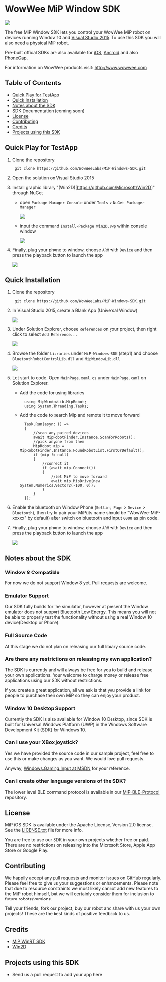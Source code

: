 WowWee MiP Window SDK
=============================

![](Images/MiP.png)

The free MiP Window SDK lets you control your WowWee MiP robot on devices running Window 10 and [Visual Studio 2015](https://dev.windows.com/en-us/downloads). To use this SDK you will also need a physical MiP robot.

Pre-built offical SDKs are also available for [iOS](https://github.com/WowWeeLabs/MiP-iOS-SDK/), [Android](https://github.com/WowWeeLabs/MiP-Android-SDK) and also [PhoneGap](https://github.com/WowWeeLabs/MiP-PhoneGap-SDK).

For information on WowWee products visit: <http://www.wowwee.com>

Table of Contents
-----------------------------

- [Quick Play for TestApp](#quickplayfortestapp)
- [Quick Installation](#quickinstallation)
- [Notes about the SDK](#notesaboutthesdk)
- SDK Documentation (coming soon)
- [License](#license)
- [Contributing](#contributing)
- [Credits](#credits)
- [Projects using this SDK](#projectsusingthissdk)


Quick Play for TestApp
-----------------------------

1. Clone the repository

		git clone https://github.com/WowWeeLabs/MiP-Windows-SDK.git
		
2. Open the solution on Visual Studio 2015

3. Install graphic library "(Win2D)[https://github.com/Microsoft/Win2D]" through NuGet

	+ open `Package Manager Console` under `Tools` > `NuGet Packager Manager`
	
		![](Images/NuGet.png)
	
	+ input the command `Install-Package Win2D.uwp` within console window
	
		![](Images/InstallWin2D.png)
		
4. Finally, plug your phone to window, choose `ARM` with `Device` and then press the playback button to launch the app

	![](Images/Build.png)

Quick Installation
-----------------------------

1. Clone the repository

		git clone https://github.com/WowWeeLabs/MiP-Windows-SDK.git

2. In Visual Studio 2015, create a Blank App (Universal Window)

	![](Images/CreateProject.png)

3. Under Solution Explorer, choose `References` on your project, then right click to select `Add Reference...`

	![](Images/AddReference.png)
	
4. Browse the folder `Libraries` under `MiP-Windows-SDK` (step1) and choose `BluetoothRobotControlLib.dll` and `MipWindowLib.dll`

	![](Images/ChooseDll.png)
	
5. Let start to code. Open `MainPage.xaml.cs` under `MainPage.xaml` on Solution Explorer.

	+ Add the code for using libraries

			using MipWindowLib.MipRobot;
			using System.Threading.Tasks;
			
	+ Add the code to search Mip and remote it to move forward
	
			Task.Run(async () =>
			{
				//scan any paired devices
				await MipRobotFinder.Instance.ScanForRobots();
				//pick anyone from them
				MipRobot mip = MipRobotFinder.Instance.FoundRobotList.FirstOrDefault();
				if (mip != null)
				{
					//connect it
					if (await mip.Connect())
					{
						//let MiP to move forward
						await mip.MipDrive(new System.Numerics.Vector2(-100, 0));
					}
				}
			});
			
6. Enable the bluetooth on Window Phone (`Setting Page` > `Device` > `Bluetooth`), then try to pair your MiP(its name should be "WowWee-MiP-xxxxx" by default) after switch on bluetooth and input `0000` as pin code.

7. Finally, plug your phone to window, choose `ARM` with `Device` and then press the playback button to launch the app

	![](Images/Build.png)

Notes about the SDK
-----------------------------

### Window 8 Compatible

For now we do not support Window 8 yet. Pull requests are welcome.

### Emulator Support

Our SDK fully builds for the simulator, however at present the Window emulator does not support Bluetooth Low Energy. This means you will not be able to properly test the functionality without using a real Window 10 device(Desktop or Phone).

### Full Source Code

At this stage we do not plan on releasing our full library source code. 

### Are there any restrictions on releasing my own application?

The SDK is currently and will always be free for you to build and release your own applications. Your welcome to charge money or release free applications using our SDK without restrictions.

If you create a great application, all we ask is that you provide a link for people to purchase their own MiP so they can enjoy your product.

### Window 10 Desktop Support

Currently the SDK is also available for Window 10 Desktop, since SDK is built for Universal Windows Platform (UWP) in the Windows Software Development Kit (SDK) for Windows 10.

### Can I use your XBox joystick?

Yes we have provided the source code in our sample project, feel free to use this or make changes as you want. We would love pull requests.

Anyway, [Windows.Gaming.Input at MSDN](https://msdn.microsoft.com/en-us/library/windows/apps/windows.gaming.input.aspx) for your reference.

### Can I create other language versions of the SDK?

The lower level BLE command protocol is available in our [MiP-BLE-Protocol](http://github.com/WowWeeLabs/MiP-BLE-Protocol) repository.


License
---------------------------------
MiP iOS SDK is available under the Apache License, Version 2.0 license. See the [LICENSE.txt](LICENSE.md) file for more info.

You are free to use our SDK in your own projects whether free or paid. There are no restrictions on releasing into the Microsoft Store, Apple App Store or Google Play.


Contributing
---------------------------------
We happily accept any pull requests and monitor issues on GitHub regularly. Please feel free to give us your suggestions or enhancements. Please note that due to resource constraints we most likely cannot add new features to the MiP robot himself, but we will certainly consider them for inclusion to future robots/versions.

Tell your friends, fork our project, buy our robot and share with us your own projects! These are the best kinds of positive feedback to us.

Credits
---------------------------------
* [MiP WinRT SDK](http://mipwinrtsdk.codeplex.com/)
* [Win2D](https://github.com/Microsoft/Win2D)

Projects using this SDK
---------------------------------
* Send us a pull request to add your app here